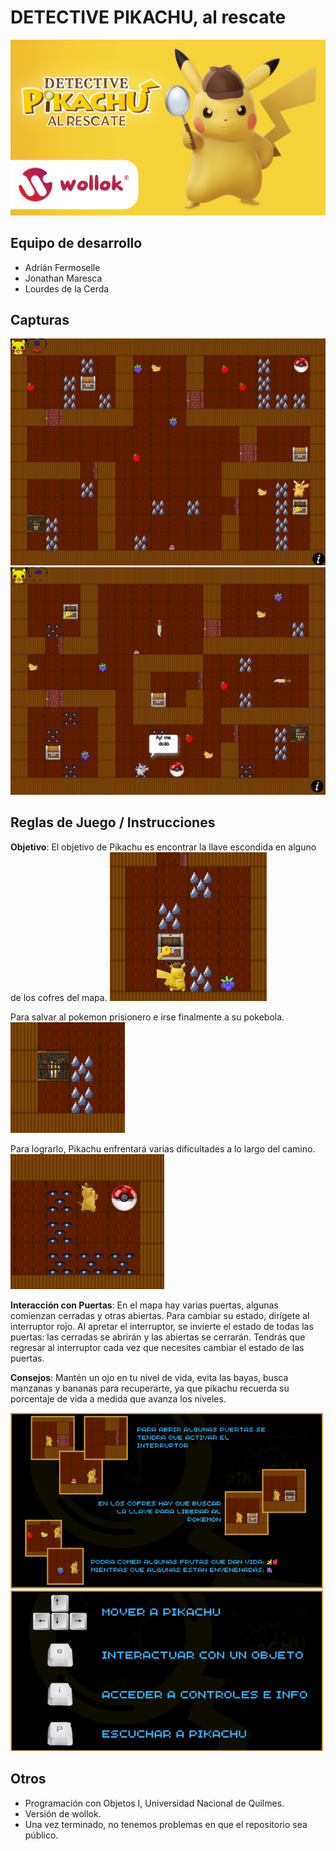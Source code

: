 # DETECTIVE PIKACHU, al rescate

![Portada](https://github.com/obj1unq/2024s1-tp-grupal-juego-equipo-5/blob/master/assets/readme-titulo.png)

## Equipo de desarrollo

- Adrián Fermoselle
- Jonathan Maresca
- Lourdes de la Cerda

## Capturas

![Portada](https://github.com/obj1unq/2024s1-tp-grupal-juego-equipo-5/blob/readme/assets/readme-captura1.png)
![Portada](https://github.com/obj1unq/2024s1-tp-grupal-juego-equipo-5/blob/readme/assets/readme-captura2.png)

## Reglas de Juego / Instrucciones

**Objetivo**:
El objetivo de Pikachu es encontrar la llave escondida en alguno de los cofres del mapa.
![Portada](https://github.com/obj1unq/2024s1-tp-grupal-juego-equipo-5/blob/readme/assets/readme-captura3.png)

Para salvar al pokemon prisionero e irse finalmente a su pokebola.
![Portada](https://github.com/obj1unq/2024s1-tp-grupal-juego-equipo-5/blob/readme/assets/readme-captura4.png)

Para lograrlo, Pikachu enfrentará varias dificultades a lo largo del camino.
![Portada](https://github.com/obj1unq/2024s1-tp-grupal-juego-equipo-5/blob/readme/assets/readme-captura5.png)

**Interacción con Puertas**:
En el mapa hay varias puertas, algunas comienzan cerradas y otras abiertas. Para cambiar su estado, dirígete al interruptor rojo. Al apretar el interruptor, se invierte el estado de todas las puertas: las cerradas se abrirán y las abiertas se cerrarán. Tendrás que regresar al interruptor cada vez que necesites cambiar el estado de las puertas.

**Consejos**:
Mantén un ojo en tu nivel de vida, evita las bayas, busca manzanas y bananas para recuperarte, ya que pikachu recuerda su porcentaje de vida a medida que avanza los niveles.

![Portada](https://github.com/obj1unq/2024s1-tp-grupal-juego-equipo-5/blob/master/assets/readme-tutorial.png)
![Portada](https://github.com/obj1unq/2024s1-tp-grupal-juego-equipo-5/blob/master/assets/readme-teclas.png)

## Otros

- Programación con Objetos I, Universidad Nacional de Quilmes.
- Versión de wollok.
- Una vez terminado, no tenemos problemas en que el repositorio sea público.
